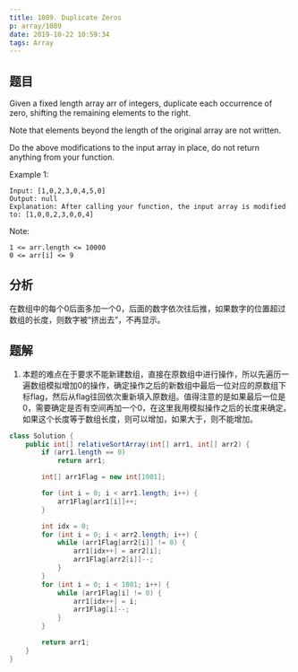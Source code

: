 ```yaml
---
title: 1089. Duplicate Zeros
p: array/1089
date: 2019-10-22 10:59:34
tags: Array
---
```


## 题目

Given a fixed length array arr of integers, duplicate each occurrence of zero, shifting the remaining elements to the right.

Note that elements beyond the length of the original array are not written.

Do the above modifications to the input array in place, do not return anything from your function.

Example 1:

``` Example
Input: [1,0,2,3,0,4,5,0]
Output: null
Explanation: After calling your function, the input array is modified to: [1,0,0,2,3,0,0,4]
```

Note:

``` Note
1 <= arr.length <= 10000
0 <= arr[i] <= 9
```

## 分析

在数组中的每个0后面多加一个0，后面的数字依次往后推，如果数字的位置超过数组的长度，则数字被“挤出去”，不再显示。

## 题解

1. 本题的难点在于要求不能新建数组，直接在原数组中进行操作，所以先遍历一遍数组模拟增加0的操作，确定操作之后的新数组中最后一位对应的原数组下标flag，然后从flag往回依次重新填入原数组。值得注意的是如果最后一位是0，需要确定是否有空间再加一个0，在这里我用模拟操作之后的长度来确定。如果这个长度等于数组长度，则可以增加，如果大于，则不能增加。

``` java
class Solution {
    public int[] relativeSortArray(int[] arr1, int[] arr2) {
        if (arr1.length == 0)
            return arr1;

        int[] arr1Flag = new int[1001];

        for (int i = 0; i < arr1.length; i++) {
            arr1Flag[arr1[i]]++;
        }

        int idx = 0;
        for (int i = 0; i < arr2.length; i++) {
            while (arr1Flag[arr2[i]] != 0) {
                arr1[idx++] = arr2[i];
                arr1Flag[arr2[i]]--;
            }
        }
        for (int i = 0; i < 1001; i++) {
            while (arr1Flag[i] != 0) {
                arr1[idx++] = i;
                arr1Flag[i]--;
            }
        }

        return arr1;
    }
}
```
